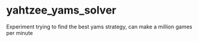 # yahtzee_yams_solver
Experiment trying to find the best yams strategy, can make a million games per minute
